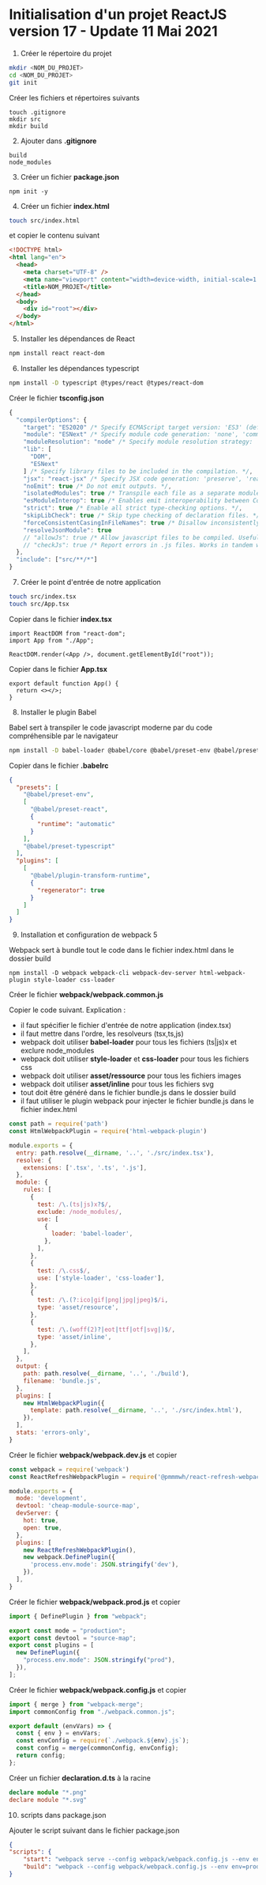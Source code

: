 # Initialisation d'un projet ReactJS version 17 - Update 11 Mai 2021

1) Créer le répertoire du projet

```zsh
mkdir <NOM_DU_PROJET>
cd <NOM_DU_PROJET>
git init
```

Créer les fichiers et répertoires suivants

```
touch .gitignore
mkdir src
mkdir build
```

2) Ajouter dans **.gitignore** 

```
build
node_modules
```

3) Créer un fichier **package.json**

```
npm init -y
```

4) Créer un fichier **index.html**

```zsh
touch src/index.html
```

et copier le contenu suivant 

```html
<!DOCTYPE html>
<html lang="en">
  <head>
    <meta charset="UTF-8" />
    <meta name="viewport" content="width=device-width, initial-scale=1.0" />
    <title>NOM_PROJET</title>
  </head>
  <body>
    <div id="root"></div>
  </body>
</html>
```

5) Installer les dépendances de React
```zsh
npm install react react-dom
```

6) Installer les dépendances typescript

```zsh
npm install -D typescript @types/react @types/react-dom
```

Créer le fichier **tsconfig.json**

```js
{
  "compilerOptions": {
    "target": "ES2020" /* Specify ECMAScript target version: 'ES3' (default), 'ES5', 'ES2015', 'ES2016', 'ES2017', 'ES2018', 'ES2019', 'ES2020', or 'ESNEXT'. */,
    "module": "ESNext" /* Specify module code generation: 'none', 'commonjs', 'amd', 'system', 'umd', 'es2015', 'es2020', or 'ESNext'. */,
    "moduleResolution": "node" /* Specify module resolution strategy: 'node' (Node.js) or 'classic' (TypeScript pre-1.6). */ /* Type declaration files to be included in compilation. */,
    "lib": [
      "DOM",
      "ESNext"
    ] /* Specify library files to be included in the compilation. */,
    "jsx": "react-jsx" /* Specify JSX code generation: 'preserve', 'react-native', 'react' or 'react-jsx'. */,
    "noEmit": true /* Do not emit outputs. */,
    "isolatedModules": true /* Transpile each file as a separate module (similar to 'ts.transpileModule'). */,
    "esModuleInterop": true /* Enables emit interoperability between CommonJS and ES Modules via creation of namespace objects for all imports. Implies 'allowSyntheticDefaultImports'. */,
    "strict": true /* Enable all strict type-checking options. */,
    "skipLibCheck": true /* Skip type checking of declaration files. */,
    "forceConsistentCasingInFileNames": true /* Disallow inconsistently-cased references to the same file. */,
    "resolveJsonModule": true
    // "allowJs": true /* Allow javascript files to be compiled. Useful when migrating JS to TS */,
    // "checkJs": true /* Report errors in .js files. Works in tandem with allowJs. */,
  },
  "include": ["src/**/*"]
}
```

7) Créer le point d'entrée de notre application

```zsh
touch src/index.tsx
touch src/App.tsx
```

Copier dans le fichier **index.tsx**

```tsx
import ReactDOM from "react-dom";
import App from "./App";

ReactDOM.render(<App />, document.getElementById("root"));
```

Copier dans le fichier **App.tsx**

```tsx
export default function App() {
  return <></>;
}
```

8) Installer le plugin Babel

Babel sert à transpiler le code javascript moderne par du code compréhensible par le navigateur

```zsh
npm install -D babel-loader @babel/core @babel/preset-env @babel/preset-react @babel/preset-typescript @babel/plugin-transform-runtime
```

Copier dans le fichier **.babelrc**

```json
{
  "presets": [
    "@babel/preset-env",
    [
      "@babel/preset-react",
      {
        "runtime": "automatic"
      }
    ],
    "@babel/preset-typescript"
  ],
  "plugins": [
    [
      "@babel/plugin-transform-runtime",
      {
        "regenerator": true
      }
    ]
  ]
}
```

9) Installation et configuration de webpack 5

Webpack sert à bundle tout le code dans le fichier index.html dans le dossier build

```
npm install -D webpack webpack-cli webpack-dev-server html-webpack-plugin style-loader css-loader 
```

Créer le fichier **webpack/webpack.common.js**

Copier le code suivant. Explication :
- il faut spécifier le fichier d'entrée de notre application (index.tsx)
- il faut mettre dans l'ordre, les resolveurs (tsx,ts,js)
- webpack doit utiliser **babel-loader** pour tous les fichiers (ts|js)x et exclure node_modules
- webpack doit utiliser **style-loader** et **css-loader** pour tous les fichiers css
- webpack doit utiliser **asset/ressource** pour tous les fichiers images
- webpack doit utiliser **asset/inline** pour tous les fichiers svg
- tout doit être généré dans le fichier bundle.js dans le dossier build
- il faut utiliser le plugin webpack pour injecter le fichier bundle.js dans le fichier index.html

```js
const path = require('path')
const HtmlWebpackPlugin = require('html-webpack-plugin')

module.exports = {
  entry: path.resolve(__dirname, '..', './src/index.tsx'),
  resolve: {
    extensions: ['.tsx', '.ts', '.js'],
  },
  module: {
    rules: [
      {
        test: /\.(ts|js)x?$/,
        exclude: /node_modules/,
        use: [
          {
            loader: 'babel-loader',
          },
        ],
      },
      {
        test: /\.css$/,
        use: ['style-loader', 'css-loader'],
      },
      {
        test: /\.(?:ico|gif|png|jpg|jpeg)$/i,
        type: 'asset/resource',
      },
      {
        test: /\.(woff(2)?|eot|ttf|otf|svg|)$/,
        type: 'asset/inline',
      },
    ],
  },
  output: {
    path: path.resolve(__dirname, '..', './build'),
    filename: 'bundle.js',
  },
  plugins: [
    new HtmlWebpackPlugin({
      template: path.resolve(__dirname, '..', './src/index.html'),
    }),
  ],
  stats: 'errors-only',
}
```

Créer le fichier **webpack/webpack.dev.js** et copier 

```js
const webpack = require('webpack')
const ReactRefreshWebpackPlugin = require('@pmmmwh/react-refresh-webpack-plugin')

module.exports = {
  mode: 'development',
  devtool: 'cheap-module-source-map',
  devServer: {
    hot: true,
    open: true,
  },
  plugins: [
    new ReactRefreshWebpackPlugin(),
    new webpack.DefinePlugin({
      'process.env.mode': JSON.stringify('dev'),
    }),
  ],
}
```

Créer le fichier **webpack/webpack.prod.js** et copier 

```js
import { DefinePlugin } from "webpack";

export const mode = "production";
export const devtool = "source-map";
export const plugins = [
  new DefinePlugin({
    "process.env.mode": JSON.stringify("prod"),
  }),
];
```


Créer le fichier **webpack/webpack.config.js** et copier 

```js
import { merge } from "webpack-merge";
import commonConfig from "./webpack.common.js";

export default (envVars) => {
  const { env } = envVars;
  const envConfig = require(`./webpack.${env}.js`);
  const config = merge(commonConfig, envConfig);
  return config;
};
```

Créer un fichier **declaration.d.ts** à la racine

```ts
declare module "*.png"
declare module "*.svg"
```


10) scripts dans package.json

Ajouter le script suivant dans le fichier package.json

```json
{
"scripts": {
    "start": "webpack serve --config webpack/webpack.config.js --env env=dev",
    "build": "webpack --config webpack/webpack.config.js --env env=prod",
}
```
